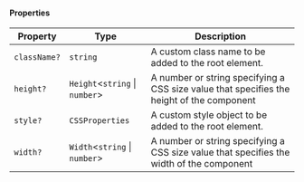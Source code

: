 #### Properties

| Property                            | Type                           | Description                                                                               |
| ----------------------------------- | ------------------------------ | ----------------------------------------------------------------------------------------- |
| <a id="classname"></a> `className?` | `string`                       | A custom class name to be added to the root element.                                      |
| <a id="height"></a> `height?`       | `Height`<`string` \| `number`> | A number or string specifying a CSS size value that specifies the height of the component |
| <a id="style"></a> `style?`         | `CSSProperties`                | A custom style object to be added to the root element.                                    |
| <a id="width"></a> `width?`         | `Width`<`string` \| `number`>  | A number or string specifying a CSS size value that specifies the width of the component  |
